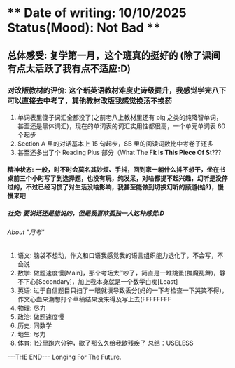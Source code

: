 #  ** Date of writing: 10/10/2025  Status(Mood): Not Bad **

## 总体感受: 复学第一月，这个班真的挺好的 (除了课间有点太活跃了我有点不适应:D)

### 对改版教材的评价: 这个新英语教材难度史诗级提升，我感觉学完八下可以直接去中考了，其他教材改版我感觉换汤不换药
1. 单词表里傻子词汇全都没了(之前老八上教材里还有 pig 之类的纯降智单词，甚至还是黑体词汇)，现在的单词表的词汇实用性都很高，一个单元单词表 60 个起步
2. Section A 里的对话基本上 15 句起步，SB 里的阅读词数比中考卷子还多
3. 甚至还多出了个 Reading Plus 部分（What The F**k Is This Piece Of S**t???

#### 精神状态: 一般，时不时会莫名其妙烦、手抖，回到家一躺什么抖不想干，坐在书桌前三个小时写了到选择题，也没有玩，纯发呆，对啥都提不起兴趣，幻听是没停过的，不过已经习惯了对生活没啥影响，我甚至能做到切换幻听的频道(蛤?)，慢慢来吧

##### 社交: 要说话还是能说的，但是我喜欢孤独一人这种感觉:D

###### About "月考"
1. 语文: 脑袋不想动，作文和口语我感觉我的语言组织能力退化了，不会写，不会说
2. 数学: 做题速度慢[Main]，那个考场太™吵了，简直是一堆跳蚤(群魔乱舞)，静不下心[Secondary]，加上我本身就是一个数学白痴[Least]
3. 英语: 过于自信题目只扫了一眼就填导致丢分(妈的一下考检查一下哭笑不得)，作文心血来潮想打个草稿结果没来得及写上去(FFFFFFFF
4. 物理: 尽力
5. 政治: 做题速度慢
6. 历史: 同数学
7. 地生: 尽力
8. 体育: 1公里跑六分钟，歇了那么久给我歇残疾了
总结：USELESS

---THE END---
Longing For The Future.